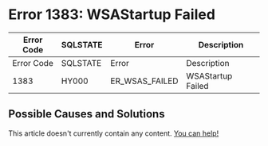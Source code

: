 
# Error 1383: WSAStartup Failed


| Error Code | SQLSTATE | Error | Description |
| --- | --- | --- | --- |
| Error Code | SQLSTATE | Error | Description |
| 1383 | HY000 | ER_WSAS_FAILED | WSAStartup Failed |




## Possible Causes and Solutions


This article doesn't currently contain any content. [You can help!](/en/writing-and-editing-knowledge-base-articles/)

